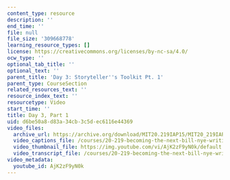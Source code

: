 ```yaml
---
content_type: resource
description: ''
end_time: ''
file: null
file_size: '309668778'
learning_resource_types: []
license: https://creativecommons.org/licenses/by-nc-sa/4.0/
ocw_type: ''
optional_tab_title: ''
optional_text: ''
parent_title: 'Day 3: Storyteller''s Toolkit Pt. 1'
parent_type: CourseSection
related_resources_text: ''
resource_index_text: ''
resourcetype: Video
start_time: ''
title: Day 3, Part 1
uid: d6be50a8-d83a-34cb-3c5d-ec6116e44369
video_files:
  archive_url: https://archive.org/download/MIT20.219IAP15/MIT20_219IAP15_D03P1_300k.mp4
  video_captions_file: /courses/20-219-becoming-the-next-bill-nye-writing-and-hosting-the-educational-show-january-iap-2015/9a1d1bdaf90f577781f4a0f51ec129b9_AjK2zF9yN0k.vtt
  video_thumbnail_file: https://img.youtube.com/vi/AjK2zF9yN0k/default.jpg
  video_transcript_file: /courses/20-219-becoming-the-next-bill-nye-writing-and-hosting-the-educational-show-january-iap-2015/5ec8afaec5434d20646ec641d4c9a0d7_AjK2zF9yN0k.pdf
video_metadata:
  youtube_id: AjK2zF9yN0k
---
```

